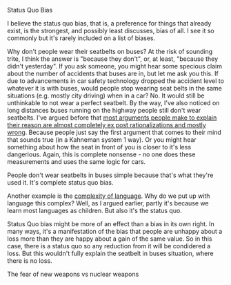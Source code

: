Status Quo Bias

I believe the status quo bias, that is, a preference for things that already exist, is the strongest, and possibly least discusses, bias of all. I see it so commonly but it's rarely included on a list of biases. 

Why don't people wear their seatbelts on buses? At the risk of sounding trite, I think the answer is "because they don't", or, at least, "because they didn't yesterday". If you ask someone, you might hear some specious claim about the number of accidents that buses are in, but let me ask you this. If due to advancements in car safety technology dropped the accident level to whatever it is with buses, would people stop wearing seat belts in the same situations (e.g. mostly city driving) when in a car? No. It would still be unthinkable to not wear a perfect seatbelt. By the way, I've also noticed on long distances buses running on the highway people still don't wear seatbelts. I've argued before that [most arguments people make to explain their reason are almost completely ex post rationalizations and mostly wrong](). Because people just say the first argument that comes to their mind that sounds true (in a Kahneman system 1 way). Or you might hear something about how the seat in front of you is closer to it's less dangerious. Again, this is complete nonsense - no one does these measurements and uses the same logic for cars.

People don't wear seatbelts in buses simple because that's what they're used it. It's complete status quo bias.


Another example is the [complexity of language](). Why do we put up with language this complex? Well, as I argued earlier, partly it's because we learn most languages as children. But also it's the status quo.

Status Quo bias might be more of an effect than a bias in its own right. In many ways, it's a manifestation of the bias that people are unhappy about a loss more than they are happy about a gain of the same value. So in this case, there is a status quo so any reduction from it will be condidered a loss.
But this wouldn't fully explain the seatbelt in buses situation, where there is no loss.



The fear of new weapons vs nuclear weapons

